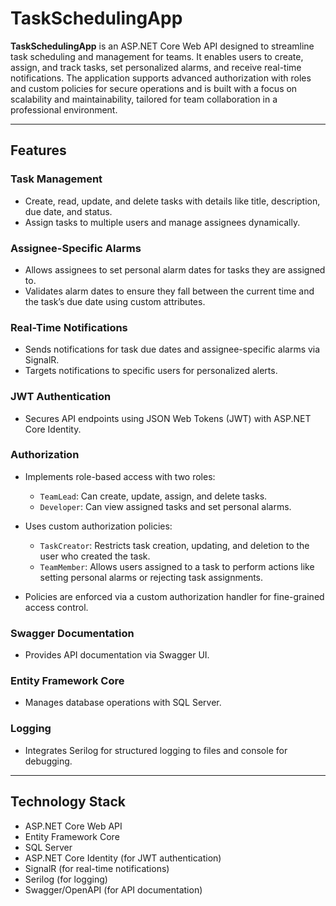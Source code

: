 # TaskSchedulingApp

**TaskSchedulingApp** is an ASP.NET Core Web API designed to streamline task scheduling and management for teams. It enables users to create, assign, and track tasks, set personalized alarms, and receive real-time notifications. The application supports advanced authorization with roles and custom policies for secure operations and is built with a focus on scalability and maintainability, tailored for team collaboration in a professional environment.

---

## Features

### Task Management
- Create, read, update, and delete tasks with details like title, description, due date, and status.
- Assign tasks to multiple users and manage assignees dynamically.

### Assignee-Specific Alarms
- Allows assignees to set personal alarm dates for tasks they are assigned to.
- Validates alarm dates to ensure they fall between the current time and the task’s due date using custom attributes.

### Real-Time Notifications
- Sends notifications for task due dates and assignee-specific alarms via SignalR.
- Targets notifications to specific users for personalized alerts.

### JWT Authentication
- Secures API endpoints using JSON Web Tokens (JWT) with ASP.NET Core Identity.

### Authorization
- Implements role-based access with two roles:
  - `TeamLead`: Can create, update, assign, and delete tasks.
  - `Developer`: Can view assigned tasks and set personal alarms.

- Uses custom authorization policies:
  - `TaskCreator`: Restricts task creation, updating, and deletion to the user who created the task.
  - `TeamMember`: Allows users assigned to a task to perform actions like setting personal alarms or rejecting task assignments.

- Policies are enforced via a custom authorization handler for fine-grained access control.

### Swagger Documentation
- Provides API documentation via Swagger UI.

### Entity Framework Core
- Manages database operations with SQL Server.

### Logging
- Integrates Serilog for structured logging to files and console for debugging.

---

## Technology Stack

- ASP.NET Core Web API
- Entity Framework Core
- SQL Server
- ASP.NET Core Identity (for JWT authentication)
- SignalR (for real-time notifications)
- Serilog (for logging)
- Swagger/OpenAPI (for API documentation)

